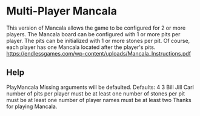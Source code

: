 # Multi-Player Mancala
 This version of Mancala allows the game to be configured for 2 or more players.
 The Mancala board can be configured with 1 or more pits per player.
 The pits can be initialized with 1 or more stones per pit.
 Of course, each player has one Mancala located after the player's pits.
 https://endlessgames.com/wp-content/uploads/Mancala_Instructions.pdf
## Help
 PlayMancala <number of pits per player> <number of stones per pit> <player names>
 Missing arguments will be defaulted.
 Defaults: 4 3 Bill Jill Carl
 number of pits per player must be at least one
 number of stones per pit must be at least one
 number of player names must be at least two
 Thanks for playing Mancala.
